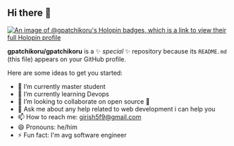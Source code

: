 ## Hi there 👋

[![An image of @gpatchikoru's Holopin badges, which is a link to view their full Holopin profile](https://holopin.me/gpatchikoru)](https://holopin.io/@gpatchikoru/badges)

**gpatchikoru/gpatchikoru** is a ✨ _special_ ✨ repository because its `README.md` (this file) appears on your GitHub profile.

Here are some ideas to get you started:

- 🔭 I’m currently master student 
- 🌱 I’m currently learning Devops 
- 👯 I’m looking to collaborate on open source  🤔
- 💬 Ask me about any help related to web development i can help you 
- 📫 How to reach me: girish5f9@gmail.com
- 😄 Pronouns: he/him
- ⚡ Fun fact: I'm avg software engineer
